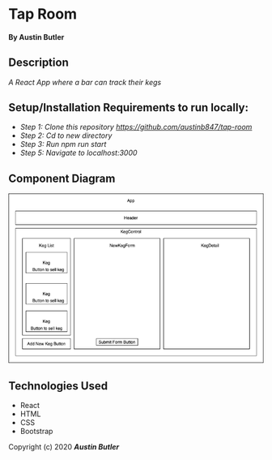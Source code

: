 # Tap Room

#### By Austin Butler

## Description

_A React App where a bar can track their kegs_


## Setup/Installation Requirements to run locally:

* _Step 1: Clone this repository https://github.com/austinb847/tap-room_
* _Step 2: Cd to new directory_
* _Step 3: Run npm run start_
* _Step 5: Navigate to localhost:3000_


## Component Diagram

![component Diagram](./component_diagram.png)


## Technologies Used

* React
* HTML
* CSS
* Bootstrap

Copyright (c) 2020 **_Austin Butler_**
